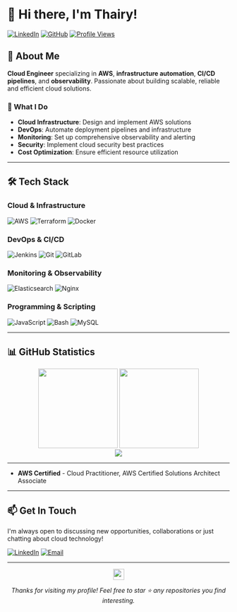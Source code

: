 # 👋 Hi there, I'm Thairy!

[![LinkedIn](https://img.shields.io/badge/LinkedIn-Connect-blue?style=for-the-badge&logo=linkedin)](https://www.linkedin.com/in/thairy)
[![GitHub](https://img.shields.io/badge/GitHub-Follow-black?style=for-the-badge&logo=github)](https://github.com/asdtha)
[![Profile Views](https://komarev.com/ghpvc/?username=asdtha&color=brightgreen&style=for-the-badge)](https://github.com/asdtha)

## 🚀 About Me

**Cloud Engineer** specializing in **AWS**, **infrastructure automation**, **CI/CD pipelines**, and **observability**. Passionate about building scalable, reliable and efficient cloud solutions.

### 🎯 What I Do
- **Cloud Infrastructure**: Design and implement AWS solutions
- **DevOps**: Automate deployment pipelines and infrastructure
- **Monitoring**: Set up comprehensive observability and alerting
- **Security**: Implement cloud security best practices
- **Cost Optimization**: Ensure efficient resource utilization

---

## 🛠️ Tech Stack

### **Cloud & Infrastructure**
![AWS](https://img.shields.io/badge/AWS-FF9900?style=for-the-badge&logo=amazonaws&logoColor=white)
![Terraform](https://img.shields.io/badge/Terraform-7B42BC?style=for-the-badge&logo=terraform&logoColor=white)
![Docker](https://img.shields.io/badge/Docker-2496ED?style=for-the-badge&logo=docker&logoColor=white)

### **DevOps & CI/CD**
![Jenkins](https://img.shields.io/badge/Jenkins-D24939?style=for-the-badge&logo=jenkins&logoColor=white)
![Git](https://img.shields.io/badge/Git-F05032?style=for-the-badge&logo=git&logoColor=white)
![GitLab](https://img.shields.io/badge/GitLab-FC6D26?style=for-the-badge&logo=gitlab&logoColor=white)

### **Monitoring & Observability**
![Elasticsearch](https://img.shields.io/badge/Elasticsearch-005571?style=for-the-badge&logo=elasticsearch&logoColor=white)
![Nginx](https://img.shields.io/badge/Nginx-009639?style=for-the-badge&logo=nginx&logoColor=white)

### **Programming & Scripting**
![JavaScript](https://img.shields.io/badge/JavaScript-F7DF1E?style=for-the-badge&logo=javascript&logoColor=black)
![Bash](https://img.shields.io/badge/Bash-4EAA25?style=for-the-badge&logo=gnu-bash&logoColor=white)
![MySQL](https://img.shields.io/badge/MySQL-4479A1?style=for-the-badge&logo=mysql&logoColor=white)

---

## 📊 GitHub Statistics

<div align="center">
  <img height="180em" src="https://github-readme-stats.vercel.app/api?username=asdtha&theme=dark&show_icons=true&hide_border=true&include_all_commits=true&count_private=true" />
  <img height="180em" src="https://github-readme-stats.vercel.app/api/top-langs/?username=asdtha&theme=dark&exclude_repo=KNN-Image-Classification&show_icons=true&hide_border=true&layout=compact&langs_count=8"/>
</div>

<div align="center">
  <img src="https://streak-stats.demolab.com/?user=asdtha&theme=dark&hide_border=true" />
</div>

---

- **AWS Certified** - Cloud Practitioner, AWS Certified Solutions Architect Associate

---

## 📫 Get In Touch

I'm always open to discussing new opportunities, collaborations or just chatting about cloud technology!

[![LinkedIn](https://img.shields.io/badge/LinkedIn-Connect-blue?style=flat-square&logo=linkedin)](https://www.linkedin.com/in/thairy-daza)
[![Email](https://img.shields.io/badge/Email-Contact-red?style=flat-square&logo=gmail)](mailto:asdhadevops@gmail.com)

---

<div align="center">
  <img src="https://media.giphy.com/media/hvRJCLFzcasrR4ia7z/giphy.gif" width="25px">
  <p><em>Thanks for visiting my profile! Feel free to star ⭐ any repositories you find interesting.</em></p>
</div>
